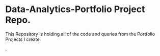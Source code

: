 # Data-Analytics-Portfolio Project Repo.
This Repository is holding all of the code and queries from the Portfolio Projects I create.

.
